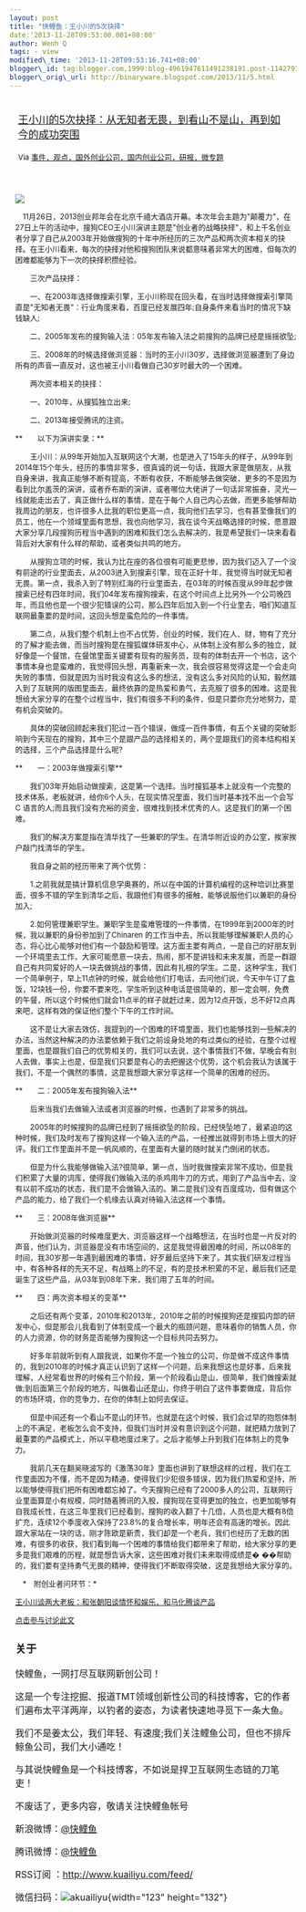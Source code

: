 ```yaml
--- 
layout: post 
title: "快鲤鱼：王小川的5次抉择" 
date:'2013-11-28T09:53:00.001+08:00' 
author: Wenh Q
tags: - view
modified\_time: '2013-11-28T09:53:16.741+08:00' 
blogger\_id: tag:blogger.com,1999:blog-4961947611491238191.post-1142791061224564950
blogger\_orig\_url: http://binaryware.blogspot.com/2013/11/5.html
---
```

<div style="margin: 10px; padding: 5px;">

<div style="font-size: 18px;">

[王小川的5次抉择：从无知者无畏，到看山不是山，再到如今的成功突围](http://www.kuailiyu.com/article/6298.html)

</div>

<div style="font-size: 13px;">

Via
[事件，观点，国外创业公司，国内创业公司，研报，微专题](http://www.kuailiyu.com/)

</div>

</div>

<div style="font-size: 13px; padding: 15px 0 10px 10px;">

![](http://www.kuailiyu.com/uploadfile/2013/1127/20131127062216491.png)

　11月26日，2013创业邦年会在北京千禧大酒店开幕。本次年会主题为"颠覆力"，在27日上午的活动中，搜狗CEO王小川演讲主题是"创业者的战略抉择"，和上千名创业者分享了自己从2003年开始做搜狗的十年中所经历的三次产品和两次资本相关的抉择。在王小川看来，每次的抉择对他和搜狗团队来说都意味着非常大的困难，但每次的困难都能够为下一次的抉择积攒经验。

　　三次产品抉择：

　　一、在2003年选择做搜索引擎，王小川称现在回头看，在当时选择做搜索引擎简直是"无知者无畏"：行业角度来看，百度已经发展四年;自身条件来看当时的情况下缺钱缺人;

　　二、2005年发布的搜狗输入法：05年发布输入法之前搜狗的品牌已经是摇摇欲坠;

　　三、2008年的时候选择做浏览器：当时的王小川30岁，选择做浏览器遭到了身边所有的声音一直反对，这也被王小川看做自己30岁时最大的一个困难。

　　两次资本相关的抉择：

　　一、2010年，从搜狐独立出来;

　　二、2013年接受腾讯的注资。

**　　以下为演讲实录：**

　　王小川：从99年开始加入互联网这个大潮，也是进入了15年头的样子，从99年到2014年15个年头，经历的事情非常多，很真诚的说一句话，我跟大家是做朋友，从我自身来讲，我真正能够不断有提高，不断有收获，不断能够去做突破，更多的不是因为看到比尔盖茨的演讲，或者乔布斯的演讲，或者哪位大佬讲了一句话非常振奋，灵光一线就能走出去了，真正做什么样的事情，是在于每个人自己内心去做，而更多能够帮助我周边的朋友，也许很多人比我的职位更高一点，我向他们去学习，也有甚至像我们的员工，他在一个领域里面有思想，我也向他学习，我在谈今天战略选择的时候，愿意跟大家分享几段搜狗历程当中遇到的困难和我们怎么去解决的，我是希望我们一块来看看背后对大家有什么样的帮助，或者类似共鸣的地方。

　　从搜狗立项的时候，我认为比在座的各位很有可能更悲惨，因为我们迈入了一个没有前途的行业里面去，从2003进入到搜索引擎，现在正好十年，我觉得当时就无知者无畏。第一点，我杀入到了特别红海的行业里面去，在03年的时候百度从99年起步做搜索已经有四年时间，我们04年发布搜狗搜索，在这个时间点上比另外一个公司晚四年，而且他也是一个很少犯错误的公司，那么四年后加入到一个行业里去，咱们知道互联网最重要的是时间，这回头想是蛮危险的一件事情。

　　第二点，从我们整个机制上也不占优势，创业的时候，我们在人、财，物有了充分的了解才能去做，而当时搜狗是在搜狐媒体研发中心，从体制上没有那么多的独立，就好像是一个餐馆，在餐馆里面关键要有现有的服务员，现有的体制去开一个书店，这个事情本身也是蛮难的，我觉得回头想，再重新来一次，我会很容易觉得这是一个会走向失败的事情，但就是因为当时我没有这么多的想法，没有这么多对风险的认知，毅然踏入到了互联网的版图里面去，最终依靠的是热爱和勇气，去克服了很多的困难。这是我想给大家分享的在整个过程当中，我们有很多不利的条件，但是只要你充分地努力，是有机会突破的。

　　具体的突破回顾起来我们犯过一百个错误，做成一百件事情，有五个关键的突破影响到今天现在的搜狗，其中三个是跟产品的选择相关的，两个是跟我们的资本结构相关的选择，三个产品选择是什么呢?

**　　一：2003年做搜索引擎**

　　我们03年开始启动做搜索，这是第一个选择。当时搜狐基本上就没有一个完整的技术体系，老板就讲，给你6个人头，在现实情况里面，我们当时基本找不出一个会写C
语言的人;而且我们没有充裕的资金，很难找到技术优秀的人。这是我们的第一个困难。

　　我们的解决方案是指在清华找了一些兼职的学生。在清华附近设的办公室，挨家挨户敲门找清华的学生。

　　我自身之前的经历带来了两个优势：

　　1.之前我就是搞计算机信息学奥赛的，所以在中国的计算机编程的这种培训比赛里面，很多不错的学生到清华之后，我跟他们有很多的接触，能够说服他们以兼职的身份加入;

　　2.如何管理兼职学生。兼职学生是蛮难管理的一件事情，在1999年到2000年的时候，我以兼职的身份参加到了Chinaren
的工作当中去，所以我能够理解兼职人员的心态，将心比心能够对他们有一个鼓励和管理。这方面主要有两点，一是自己的好朋友到一个环境里去工作，大家可能愿意一块去，热闹，那不是讲钱和未来发展，而是一群跟自己有共同爱好的人一块去做挑战的事情，因此有扎根的学生。二是，这种学生，我们一个简单例子，早上11点钟的时候，就会给他们打电话，去问他们说，今天中午订了盒饭，12块钱一份，你要不要来吃，学生听到这种电话是很简单的，那一定会啊，免费的午餐，所以这个时候他们就会11点半的样子就赶过来，因为12点开饭，总不好12点再来吧，这样有效的保证他们整个下午的工作时间。

　　这不是让大家去效仿，我提到的一个困难的环境里面，我们也能够找到一些解决的办法，当然这种解决的办法要依赖于我们之前设身处地的有过类似的经验，在整个过程里面，也是跟我们自己的优势相关的，我们可以去说，这个事情我们不做，早晚会有别人去做，事实上也是，但是我们只要是有心的去把握这个优势，这个机会我认为该属于我们，不是一个偶然的事情，这是我想跟大家分享这样一个简单的困难的经历。

**　　二：2005年发布搜狗输入法**

　　后来当我们去做输入法或者浏览器的时候，也遇到了非常多的挑战。

　　2005年的时候搜狗的品牌已经到了摇摇欲坠的阶段，已经快坠地了，最紧迫的这种时候，我们及时发布了搜狗这样一个输入法的产品，一经推出就得到市场上很大的好评。我们工作里面并不是一帆风顺的，在里面有大量的随时就关门倒闭的状态。

　　但是为什么我能够做输入法?很简单，第一点，当时我做搜索非常不成功，但是我们积累了大量的词库，使得我们做输入法的杀鸡用牛刀的方式，用到了产品当中去，没有以前不成功的状态，我们是不会做输入法的。第二是我们没有百度成功，但有做这个产品的能力，给了我们一个机缘去认真对待输入法这样一个事情。

**　　三：2008年做浏览器**

　　开始做浏览器的时候难度更大，浏览器这样一个战略想法，在当时也是一片反对的声音，他们认为，浏览器是没有市场空间的，这是我觉得最困难的时间，所以08年的时间，我30岁那一年遇到最困难的事情，好歹最后坚持下来了。其实我们研发过程当中，有各种各样的先天不足，有战略上的不足，有的是技术积累的不足，最后我们还是诞生了这些产品，从03年到08年下来，我们用了五年的时间。

**　　四：两次资本相关的变革**

　　之后还有两个变革，2010年和2013年，2010年之前的时候搜狗还是搜狐内部的研发中心，但是那会儿我看到了体制变成一个最大的瓶颈问题，意味着你的销售人员，你的人力资源，你的财务是否能够为搜狗这一个目标共同去努力。

　　好多年前就听到有人跟我说，如果你不是一个独立的公司，你是做不成这件事情的，我到2010年的时候才真正认识到了这样一个问题，后来我想这也是好事，后来我理解，人经常看世界的时候有三个阶段，第一个阶段看山是山，很简单，我们做搜索就做;到后面第三个阶段的地方，叫做看山还是山，你终于明白了这件事要做成，背后你的市场环境，你的竞争力，在你的体制上如何去保证。

　　但是中间还有一个看山不是山的环节。也就是在这个时候，我们会过早的抱怨体制上的不满足，老板怎么会不支持，但我们当时并没有意识到这个问题，就把精力放到了最重要的产品模式上，所以平稳地度过来了。之后才能够上升到我们在体制上的竞争力。

　　我前几天在翻吴晓波写的《激荡30年》里面也讲到了联想这样的过程，我们在工作里面因为不懂，而不是因为精通，使得我们少犯很多错误，因为我们热爱和坚持，所以能够使得我们把所有困难都忘掉了。今天搜狗已经有了2000多人的公司，互联网行业里面算是小有规模，同时随着腾讯的入股，搜狗现在变得更加的独立，也更加能够有自我成长性，在这三年里我们已经看到，搜狗的收入翻了十几倍，人员也是大概有8倍扩充，连续12个季度收入保持了23.8%的复合增长率，明年还会有高速的增长。因此跟大家站在一块的话，刚才陈欧是新贵，我们却是一个老兵，我们也经历了无数的困难，有很多的收获，我们看到每一个困难的事情给我们都带来了帮助，给大家分享的更多是我们艰难的历程，就是想告诉大家，这些困难对我们未来取得成绩是�
��帮助的，我们要有坚持勇气无畏的精神，使得我们不断取得突破，这是我想给大家分享的。

　*　附创业者问环节：*

[王小川谈两大老板：和张朝阳谈情怀和娱乐，和马化腾谈产品](http://www.kuailiyu.com/article/6297.html)

[点击参与讨论此文](http://www.kuailiyu.com/article/6298.html?utm_source=articletail&utm_medium=RSS#comments)

<div style="font-size: 16px;">

### **关于**

快鲤鱼，一网打尽互联网新创公司！

这是一个专注挖掘、报道TMT领域创新性公司的科技博客，它的作者们遍布太平洋两岸，以钓者的姿态，为读者快速地寻觅下一条大鱼。

我们不是姜太公，我们年轻、有速度;我们关注鲤鱼公司，但也不排斥鲸鱼公司，我们大小通吃！

与其说快鲤鱼是一个科技博客，不如说是捍卫互联网生态链的刀笔吏！

<div>

不废话了，更多内容，敬请关注快鲤鱼帐号

新浪微博：[@快鲤鱼](http://weibo.com/p/1002062696344613/mblog)

腾讯微博：[@快鲤鱼](http://t.qq.com/kuailiyucyzone)

RSS订阅 ：<http://www.kuailiyu.com/feed/>

微信扫码：![akuailiyu](http://tpl5.kuailiyu.com/templates/white/images/weixin.jpg){width="123"
height="132"}

</div>

</div>

</div>
